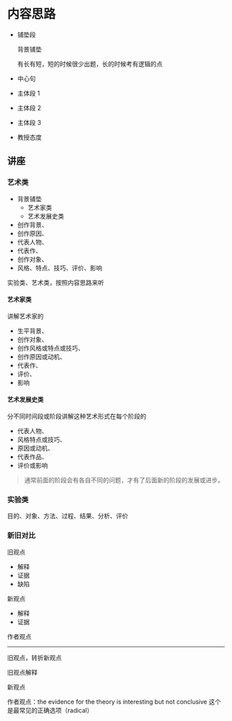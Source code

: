 # 内容思路

- 铺垫段

  背景铺垫

  有长有短，短的时候很少出题，长的时候考有逻辑的点

- 中心句

- 主体段 1

- 主体段 2

- 主体段 3

- 教授态度

## 讲座

### 艺术类

- 背景铺垫
  - 艺术家类
  - 艺术发展史类
- 创作背景、
- 创作原因、
- 代表人物、
- 代表作、
- 创作对象、
- 风格、特点、技巧、评价、影响

实验类、艺术类，按照内容思路来听

#### 艺术家类

讲解艺术家的

- 生平背景、
- 创作对象、
- 创作风格或特点或技巧、
- 创作原因或动机、
- 代表作、
- 评价、
- 影响

#### 艺术发展史类

分不同时间段或阶段讲解这种艺术形式在每个阶段的

- 代表人物、
- 风格特点或技巧、
- 原因或动机、
- 代表作品、
- 评价或影响

> 通常前面的阶段会有各自不同的问题，才有了后面新的阶段的发展或进步。

### 实验类

目的、对象、方法、过程、结果、分析、评价

### 新旧对比

旧观点

- 解释
- 证据
- 缺陷

新观点

- 解释
- 证据

作者观点

---

旧观点，转折新观点

旧观点解释

新观点

作者观点：the evidence for the theory is interesting but not conclusive 这个是最常见的正确选项（radical）
